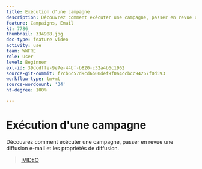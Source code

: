 ```yaml
---
title: Exécution d'une campagne
description: Découvrez comment exécuter une campagne, passer en revue une diffusion e-mail et les propriétés de diffusion.
feature: Campaigns, Email
kt: 7786
thumbnail: 334908.jpg
doc-type: feature video
activity: use
team: WWFRE
role: User
level: Beginner
exl-id: 39dcdffe-9e7e-44bf-b820-c32a4b6c1962
source-git-commit: f7cb6c57d9cd6b00def9f0a4ccbcc94267f0d593
workflow-type: tm+mt
source-wordcount: '34'
ht-degree: 100%

---
```


# Exécution d&#39;une campagne

Découvrez comment exécuter une campagne, passer en revue une diffusion e-mail et les propriétés de diffusion.

>[!VIDEO](https://video.tv.adobe.com/v/334908?quality=12)
